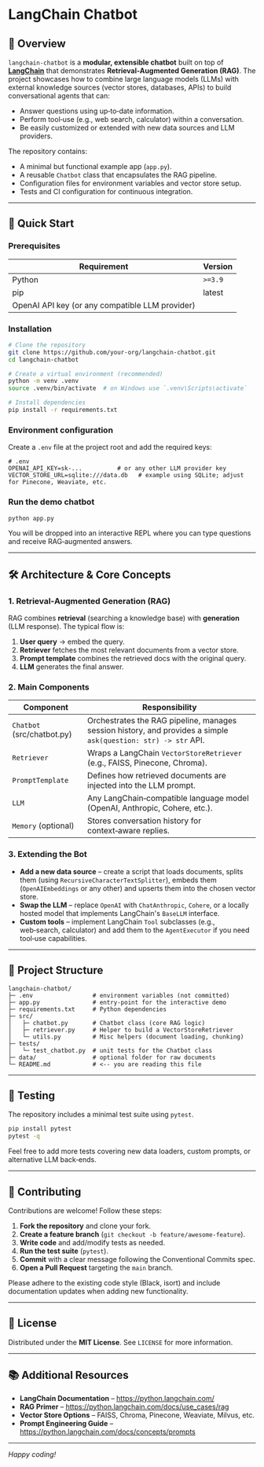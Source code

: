 # LangChain Chatbot

## 📖 Overview

`langchain-chatbot` is a **modular, extensible chatbot** built on top of **[LangChain](https://github.com/langchain-ai/langchain)** that demonstrates **Retrieval‑Augmented Generation (RAG)**. The project showcases how to combine large language models (LLMs) with external knowledge sources (vector stores, databases, APIs) to build conversational agents that can:

- Answer questions using up‑to‑date information.
- Perform tool‑use (e.g., web search, calculator) within a conversation.
- Be easily customized or extended with new data sources and LLM providers.

The repository contains:

- A minimal but functional example app (`app.py`).
- A reusable `Chatbot` class that encapsulates the RAG pipeline.
- Configuration files for environment variables and vector store setup.
- Tests and CI configuration for continuous integration.

---

## 🚀 Quick Start

### Prerequisites

| Requirement | Version |
|-------------|---------|
| Python      | `>=3.9` |
| pip         | latest  |
| OpenAI API key (or any compatible LLM provider) |

### Installation

```bash
# Clone the repository
git clone https://github.com/your-org/langchain-chatbot.git
cd langchain-chatbot

# Create a virtual environment (recommended)
python -m venv .venv
source .venv/bin/activate  # on Windows use `.venv\Scripts\activate`

# Install dependencies
pip install -r requirements.txt
```

### Environment configuration

Create a `.env` file at the project root and add the required keys:

```dotenv
# .env
OPENAI_API_KEY=sk-...          # or any other LLM provider key
VECTOR_STORE_URL=sqlite:///data.db   # example using SQLite; adjust for Pinecone, Weaviate, etc.
```

### Run the demo chatbot

```bash
python app.py
```

You will be dropped into an interactive REPL where you can type questions and receive RAG‑augmented answers.

---

## 🛠️ Architecture & Core Concepts

### 1. Retrieval‑Augmented Generation (RAG)

RAG combines **retrieval** (searching a knowledge base) with **generation** (LLM response). The typical flow is:

1. **User query** → embed the query.
2. **Retriever** fetches the most relevant documents from a vector store.
3. **Prompt template** combines the retrieved docs with the original query.
4. **LLM** generates the final answer.

### 2. Main Components

| Component | Responsibility |
|-----------|-----------------|
| `Chatbot` (src/chatbot.py) | Orchestrates the RAG pipeline, manages session history, and provides a simple `ask(question: str) -> str` API. |
| `Retriever` | Wraps a LangChain `VectorStoreRetriever` (e.g., FAISS, Pinecone, Chroma). |
| `PromptTemplate` | Defines how retrieved documents are injected into the LLM prompt. |
| `LLM` | Any LangChain‑compatible language model (OpenAI, Anthropic, Cohere, etc.). |
| `Memory` (optional) | Stores conversation history for context‑aware replies. |

### 3. Extending the Bot

- **Add a new data source** – create a script that loads documents, splits them (using `RecursiveCharacterTextSplitter`), embeds them (`OpenAIEmbeddings` or any other) and upserts them into the chosen vector store.
- **Swap the LLM** – replace `OpenAI` with `ChatAnthropic`, `Cohere`, or a locally hosted model that implements LangChain's `BaseLLM` interface.
- **Custom tools** – implement LangChain `Tool` subclasses (e.g., web‑search, calculator) and add them to the `AgentExecutor` if you need tool‑use capabilities.

---

## 📂 Project Structure

```
langchain-chatbot/
├─ .env                 # environment variables (not committed)
├─ app.py               # entry‑point for the interactive demo
├─ requirements.txt     # Python dependencies
├─ src/
│   ├─ chatbot.py       # Chatbot class (core RAG logic)
│   ├─ retriever.py     # Helper to build a VectorStoreRetriever
│   └─ utils.py         # Misc helpers (document loading, chunking)
├─ tests/
│   └─ test_chatbot.py  # unit tests for the Chatbot class
├─ data/                # optional folder for raw documents
└─ README.md            # <-- you are reading this file
```

---

## 🧪 Testing

The repository includes a minimal test suite using `pytest`.

```bash
pip install pytest
pytest -q
```

Feel free to add more tests covering new data loaders, custom prompts, or alternative LLM back‑ends.

---

## 🤝 Contributing

Contributions are welcome! Follow these steps:

1. **Fork the repository** and clone your fork.
2. **Create a feature branch** (`git checkout -b feature/awesome‑feature`).
3. **Write code** and add/modify tests as needed.
4. **Run the test suite** (`pytest`).
5. **Commit** with a clear message following the Conventional Commits spec.
6. **Open a Pull Request** targeting the `main` branch.

Please adhere to the existing code style (Black, isort) and include documentation updates when adding new functionality.

---

## 📄 License

Distributed under the **MIT License**. See `LICENSE` for more information.

---

## 📚 Additional Resources

- **LangChain Documentation** – https://python.langchain.com/
- **RAG Primer** – https://python.langchain.com/docs/use_cases/rag
- **Vector Store Options** – FAISS, Chroma, Pinecone, Weaviate, Milvus, etc.
- **Prompt Engineering Guide** – https://python.langchain.com/docs/concepts/prompts

---

*Happy coding!*